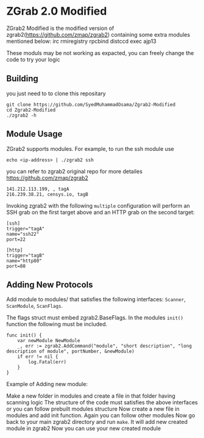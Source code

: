 ZGrab 2.0 Modified
==================

ZGrab2 Modified is the modified version of zgrab2(https://github.com/zmap/zgrab2) containing some extra modules mentioned below:
irc
rmiregistry
rpcbind
distccd
exec
ajp13

These moduls may be not working as expacted, you can freely change the code to try your logic


## Building

you just need to to clone this repositary


```
git clone https://github.com/SyedMuhammadOsama/Zgrab2-Modified
cd Zgrab2-Modified
./zgrab2 -h
```

## Module Usage 

ZGrab2 supports modules. For example, to run the ssh module use

```
echo <ip-address> | ./zgrab2 ssh
```
you can refer to zgrab2 original repo for more detailes https://github.com/zmap/zgrab2





```
141.212.113.199, , tagA
216.239.38.21, censys.io, tagB
```

Invoking zgrab2 with the following `multiple` configuration will perform an SSH grab on the first target above and an HTTP grab on the second target:

```
[ssh]
trigger="tagA"
name="ssh22"
port=22

[http]
trigger="tagB"
name="http80"
port=80
```

## Adding New Protocols 

Add module to modules/ that satisfies the following interfaces: `Scanner`, `ScanModule`, `ScanFlags`.

The flags struct must embed zgrab2.BaseFlags. In the modules `init()` function the following must be included. 

```
func init() {
    var newModule NewModule
    _, err := zgrab2.AddCommand("module", "short description", "long description of module", portNumber, &newModule)
    if err != nil {
        log.Fatal(err)
    }
}
```
Example of Adding new module:

Make a new folder in modules and create a file in that folder having scanning logic
The structure of the code must satisfies the above interfaces or you can follow prebuilt modules structure
Now create a new file in modules and add init function. Again you can follow other modules
Now go back to your main zgrab2 directory and run ``` make ```.
It will add new created module in zgrab2
Now you can use your new created module



